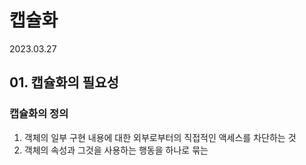 # 캡슐화

2023.03.27

## 01. 캡슐화의 필요성

### 캡슐화의 정의
1. 객체의 일부 구현 내용에 대한 외부로부터의 직접적인 액세스를 차단하는 것
2. 객체의 속성과 그것을 사용하는 행동을 하나로 묶는 
